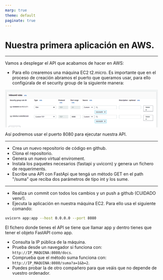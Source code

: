 ```yaml
---
marp: true
theme: default
paginate: true
---
```


<style>
img[alt~="center"] {
  display: block;
  margin: 0 auto;
}
</style>


# Nuestra primera aplicación en AWS.

--- 


Vamos a desplegar el API que acabamos de hacer en AWS:

- Para ello crearemos una máquina EC2 t2.micro. Es importante que en el proceso de creación abramos el puerto que queramos usar, para ello configúrala de el security group de la siguiente manera:

![center](./imgs/ports_fasta_api_ec2.png)

Así podremos usar el puerto 8080 para ejecutar nuestra API.

---
- Crea un nuevo repositorio de código en github.
- Clona el repositorio.
- Genera un nuevo virtual enviroment.
- Instala los paquetes necesarios (fastapi y uvicorn) y genera un fichero de requeriments.
- Escribe una API con FastApi que tengá un método GET en el path "/suma" que reciba dos parámetros de tipo int y los sume.

---
- Realiza un commit con todos los cambios y un push a github (CUIDADO venv!).
- Ejecuta la aplicación en nuestra máquina EC2. Para ello usa el siguiente comando:
```bash
uvicorn app:app --host 0.0.0.0 --port 8080
````
El fichero donde tienes el API se tiene que llamar app y dentro tienes que tener el objeto FastAPI como app.

- Consulta la IP pública de la máquina.
- Prueba desde un navegador si funciona con: ```http://IP_MAQUINA:8080/docs```.
- Comprueba que el método suma funciona con: ```http://IP_MAQUINA:8080/suma?a=1&b=2```.
- Puedes probar la de otro compañero para que veáis que no depende de vuestro ordenador.